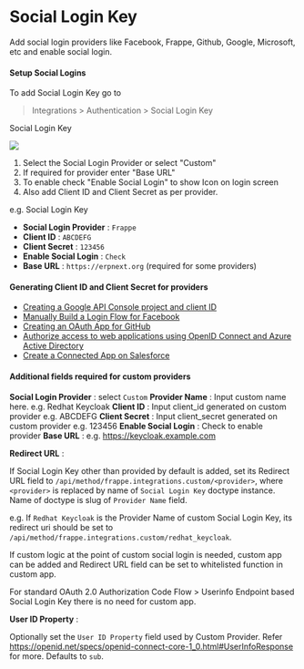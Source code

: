 <!-- base_template: frappe_io/www/frappe/frappe_base.html --><!-- add-breadcrumbs -->
# Social Login Key

Add social login providers like Facebook, Frappe, Github, Google, Microsoft, etc and enable social login.

#### Setup Social Logins

To add Social Login Key go to

> Integrations > Authentication > Social Login Key

Social Login Key

<img class="screenshot" src="/docs/assets/img/social_login_key.png">

1. Select the Social Login Provider or select "Custom"
2. If required for provider enter "Base URL"
3. To enable check "Enable Social Login" to show Icon on login screen
4. Also add Client ID and Client Secret as per provider.

e.g. Social Login Key

- **Social Login Provider** : `Frappe`
- **Client ID** : `ABCDEFG`
- **Client Secret** : `123456`
- **Enable Social Login** : `Check`
- **Base URL** : `https://erpnext.org` (required for some providers)

#### Generating Client ID and Client Secret for providers

- <a href="https://developers.google.com/identity/sign-in/web/devconsole-project">Creating a Google API Console project and client ID</a>
- <a href="https://developers.facebook.com/docs/facebook-login/manually-build-a-login-flow">Manually Build a Login Flow for Facebook</a>
- <a href="https://developer.github.com/apps/building-oauth-apps/creating-an-oauth-app/">Creating an OAuth App for GitHub</a>
- <a href="https://docs.microsoft.com/en-us/azure/active-directory/develop/active-directory-protocols-openid-connect-code">Authorize access to web applications using OpenID Connect and Azure Active Directory</a>
- <a href="https://help.salesforce.com/articleView?id=connected_app_create.htm">Create a Connected App on Salesforce</a>

#### Additional fields required for custom providers

**Social Login Provider** : select `Custom`
**Provider Name** : Input custom name here. e.g. Redhat Keycloak
**Client ID** : Input client_id generated on custom provider e.g. ABCDEFG
**Client Secret** : Input client_secret generated on custom provider e.g. 123456
**Enable Social Login** : Check to enable provider
**Base URL** : e.g. https://keycloak.example.com

**Redirect URL** :

If Social Login Key other than provided by default is added, set its Redirect URL field to `/api/method/frappe.integrations.custom/<provider>`, where `<provider>` is replaced by name of `Social Login Key` doctype instance. Name of doctype is slug of `Provider Name` field.

e.g. If `Redhat Keycloak` is the Provider Name of custom Social Login Key, its redirect uri should be set to `/api/method/frappe.integrations.custom/redhat_keycloak`.

If custom logic at the point of custom social login is needed, custom app can be added and Redirect URL field can be set to whitelisted function in custom app.

For standard OAuth 2.0 Authorization Code Flow > Userinfo Endpoint based Social Login Key there is no need for custom app.

**User ID Property** :

Optionally set the `User ID Property` field used by Custom Provider. Refer https://openid.net/specs/openid-connect-core-1_0.html#UserInfoResponse for more. Defaults to `sub`.
